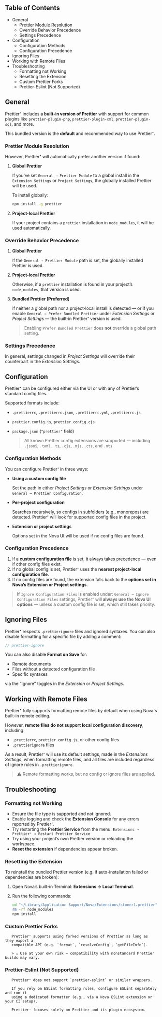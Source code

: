## Table of Contents

- General
  - Prettier Module Resolution
  - Override Behavior Precedence
  - Settings Precedence
- Configuration
  - Configuration Methods
  - Configuration Precedence
- Ignoring Files
- Working with Remote Files
- Troubleshooting
  - Formatting not Working
  - Resetting the Extension
  - Custom Prettier Forks
  - Prettier-Eslint (Not Supported)

## General

Prettier⁺ includes a **built-in version of Prettier** with support for common
plugins like `prettier-plugin-php`, `prettier-plugin-xml`, `prettier-plugin-sql`,
and more.

This bundled version is the **default** and recommended way to use Prettier⁺.

### Prettier Module Resolution

However, Prettier⁺ will automatically prefer another version if found:

1. **Global Prettier**

   If you've set `General → Prettier Module` to a global install in the
   `Extension Settings` or `Project Settings`, the globally installed Prettier
   will be used.

   To install globally:

   ```bash
   npm install -g prettier
   ```

2. **Project-local Prettier**

   If your project contains a `prettier` installation in `node_modules`, it will
   be used automatically.

### Override Behavior Precedence

1.  **Global Prettier**

    If the `General → Prettier Module` path is set, the globally installed Prettier is used.

2.  **Project‑local Prettier**

    Otherwise, if a `prettier` installation is found in your project’s `node_modules`,
    that version is used.

3.  **Bundled Prettier (Preferred)**

    If neither a global path nor a project‑local install is detected — or if you enable
    `General → Prefer Bundled Prettier` under _Extension Settings_ or _Project Settings_
    — the built‑in Prettier⁺ version is used.

    > Enabling `Prefer Bundled Prettier` does **not** override a global path setting.

### Settings Precedence

In general, settings changed in _Project Settings_ will override their counterpart
in the _Extension Settings_.

## Configuration

Prettier⁺ can be configured either via the UI or with any of Prettier’s standard config files.

Supported formats include:

- `.prettierrc`, `.prettierrc.json`, `.prettierrc.yml`, `.prettierrc.js`
- `prettier.config.js`, `prettier.config.cjs`
- `package.json` (`"prettier"` field)

  > All known Prettier config extensions are supported — including
  > `.json5`, `.toml`, `.ts`, `.cjs`, `.mjs`, `.cts`, and `.mts`.

### Configuration Methods

You can configure Prettier⁺ in three ways:

- **Using a custom config file**

  Set the path in either _Project Settings_ or _Extension Settings_ under
  `General → Prettier Configuration`.

- **Per-project configuration**

  Searches recursively, so configs in subfolders (e.g., monorepos) are detected.
  Prettier⁺ will look for supported config files in the project.

- **Extension or project settings**

  Options set in the Nova UI will be used if no config files are found.

### Configuration Precedence

1. If a **custom configuration file** is set, it always takes precedence — even
   if other config files exist.
2. If no global config is set, Prettier⁺ uses the
   **nearest project-local configuration file**.
3. If no config files are found, the extension falls back to the
   **options set in Nova’s Extension or Project settings**.

> If `Ignore Configuration Files` is enabled under:
> `General → Ignore Configuration Files` settings, Prettier⁺ will
> **always use the Nova UI options** — unless a custom config
> file is set, which still takes priority.

## Ignoring Files

Prettier⁺ respects `.prettierignore` files and ignored syntaxes.
You can also disable formatting for a specific file by adding a comment:

```js
// prettier-ignore
```

You can also disable **Format on Save** for:

- Remote documents
- Files without a detected configuration file
- Specific syntaxes

via the “Ignore” toggles in the _Extension_ or _Project Settings_.

## Working with Remote Files

Prettier⁺ fully supports formatting remote files by default when using Nova's
built-in remote editing.

However, **remote files do not support local configuration discovery**, including:

- `.prettierrc`, `prettier.config.js`, or other config files
- `.prettierignore` files

As a result, Prettier⁺ will use its default settings, made in the _Extensions Settings_,
when formatting remote files, and all files are included regardless of ignore
rules in `.prettierignore`.

> ⚠️ Remote formatting works, but no config or ignore files are applied.

## Troubleshooting

### Formatting not Working

- Ensure the file type is supported and not ignored.
- Enable logging and check the **Extension Console** for any errors reported by Prettier⁺.
- Try restarting the **Prettier Service** from the menu:
  `Extensions → Prettier⁺ → Restart Prettier Service`
- Try using your project’s own Prettier version or reloading the workspace.
- **Reset the extension** if dependencies appear broken.

### Resetting the Extension

To reinstall the bundled Prettier version (e.g. if auto-installation failed or
dependencies are broken):

1. Open Nova’s built-in Terminal: **Extensions → Local Terminal**.
2. Run the following commands:

   ```bash
   cd "~/Library/Application Support/Nova/Extensions/stonerl.prettier"
   rm -rf node_modules
   npm install
   ```

### Custom Prettier Forks

       Prettier⁺ supports using forked versions of Prettier as long as they export a
       compatible API (e.g. `format`, `resolveConfig`, `getFileInfo`).

       > ⚠️ Use at your own risk — compatibility with nonstandard Prettier builds may vary.

### Prettier-Eslint (Not Supported)

       Prettier⁺ does not support `prettier-eslint` or similar wrappers.

       If you rely on ESLint formatting rules, configure ESLint separately and run it
       using a dedicated formatter (e.g., via a Nova ESLint extension or your CI setup).

       Prettier⁺ focuses solely on Prettier and its plugin ecosystem.
